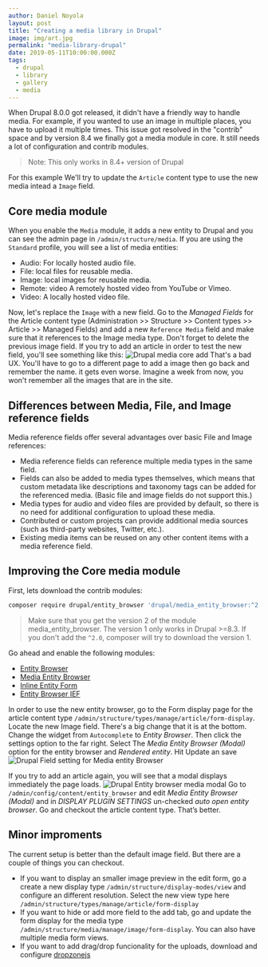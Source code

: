 ```yaml
---
author: Daniel Noyola
layout: post
title: "Creating a media library in Drupal"
image: img/art.jpg
permalink: "media-library-drupal"
date: 2019-05-11T10:00:00.000Z
tags:
  - drupal
  - library
  - gallery
  - media
---
```

When Drupal 8.0.0 got released, it didn't have a friendly way to handle media. For example, if you wanted to use an image in multiple places, you have to upload it multiple times.  This issue got resolved in the "contrib" space and by version 8.4 we finally got a media module in core. It still needs a lot of configuration and contrib modules.

> Note: This only works in 8.4+ version of Drupal

For this example We'll try to update the `Article` content type to use the new media intead a `Image` field.

## Core media module
When you enable the `Media` module, it adds a new entity to Drupal and you can see the admin page in `/admin/structure/media`. If you are using the `Standard` profile, you will see a list of media entities:

* Audio: For locally hosted audio file.
* File:	local files for reusable media.
* Image:	local images for reusable media.
* Remote: video	A remotely hosted video from YouTube or Vimeo.
* Video:	A locally hosted video file.

Now, let's replace the `Image` with a new field. Go to the *Managed Fields* for the Article content type (Administration >> Structure >> Content types >> Article >> Managed Fields) and add a new `Reference Media` field and make sure that it references to the Image media type. Don't forget to delete the previous image field.
If you try to add an article in order to test the new field, you'll see something like this:
![Drupal media core add](https://i.ibb.co/hdqKCL9/Screenshot-2019-05-30-17-26-53.png)
That's a bad UX. You'll have to go to a different page to add a image then go back and remember the name. it gets even worse. Imagine a week from now, you won't remember all the images that are in the site.

## Differences between Media, File, and Image reference fields
Media reference fields offer several advantages over basic File and Image references:

* Media reference fields can reference multiple media types in the same field.
* Fields can also be added to media types themselves, which means that custom metadata like descriptions and taxonomy tags can be added for the referenced media. (Basic file and image fields do not support this.)
* Media types for audio and video files are provided by default, so there is no need for additional configuration to upload these media.
* Contributed or custom projects can provide additional media sources (such as third-party websites, Twitter, etc.).
* Existing media items can be reused on any other content items with a media reference field.

## Improving the Core media module
First, lets download the contrib modules:
```bash
composer require drupal/entity_browser 'drupal/media_entity_browser:^2.0'
```
> Make sure that you get the version 2 of the module media_entity_browser. The version 1 only works in Drupal >=8.3. If you don't add the `^2.0`, composer will try to download the version 1.

Go ahead and enable the following modules:
- [Entity Browser](https://www.drupal.org/project/entity_browser)
- [Media Entity Browser](https://www.drupal.org/project/media_entity_browser)
- [Inline Entity Form](https://www.drupal.org/project/inline_entity_form)
- [Entity Browser IEF](https://www.drupal.org/project/entity_browser)

In order to use the new entity browser, go to the Form display page for the article content type `/admin/structure/types/manage/article/form-display`. Locate the new Image field. There's a big change that it is at the bottom. Change the widget from `Autocomplete` to *Entity Browser*. Then click the settings option to the far right. Select The *Media Entity Browser (Modal)* option for the entity browser and *Rendered entity*. Hit Update an save
![Drupal Field setting for Media entity Browser](https://i.ibb.co/8dg5MSk/Screenshot-2019-05-31-17-08-31.png)

If you try to add an article again, you will see that a modal displays immediately the page loads.
![Drupal Entity browser media modal](https://i.ibb.co/FghJyM2/Screenshot-2019-05-31-20-04-54.png)
 Go to `/admin/config/content/entity_browser` and edit *Media Entity Browser (Modal)* and in
*DISPLAY PLUGIN SETTINGS* un-checked *auto open entity browser*. Go and checkout the article content type. That’s better.

## Minor improments
The current setup is better than the default image field. But there are a couple of things you can checkout.
* If you want to display an smaller image preview in the edit form, go a create a new display type `/admin/structure/display-modes/view` and configure an different resolution. Select the new view type here `/admin/structure/types/manage/article/form-display`
* If you want to hide or add more field to the add tab, go and update the form display for the media type `/admin/structure/media/manage/image/form-display`. You can also have multiple media form views.
* If you want to add drag/drop funcionality for the uploads, download and configure [dropzonejs](https://www.drupal.org/project/dropzonejs)